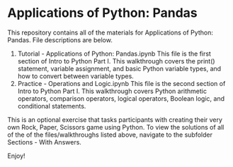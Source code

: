 # Applications of Python: Pandas
 This repository contains all of the materials for Applications of Python: Pandas. File descriptions are below.

 1. Tutorial - Applications of Python: Pandas.ipynb
 This file is the first section of Intro to Python Part I. This walkthrough covers the print() statement, variable assignment, and basic Python variable types, and how to convert between variable types.
 2. Practice - Operations and Logic.ipynb
 This file is the second section of Intro to Python Part I. This walkthrough covers Python arithmetic operators, comparison operators, logical operators, Boolean logic, and conditional statements.

 This is an optional exercise that tasks participants with creating their very own Rock, Paper, Scissors game using Python.
 To view the solutions of all of the of the files/walkthroughs listed above, navigate to the subfolder Sections - With Answers.

 Enjoy!
